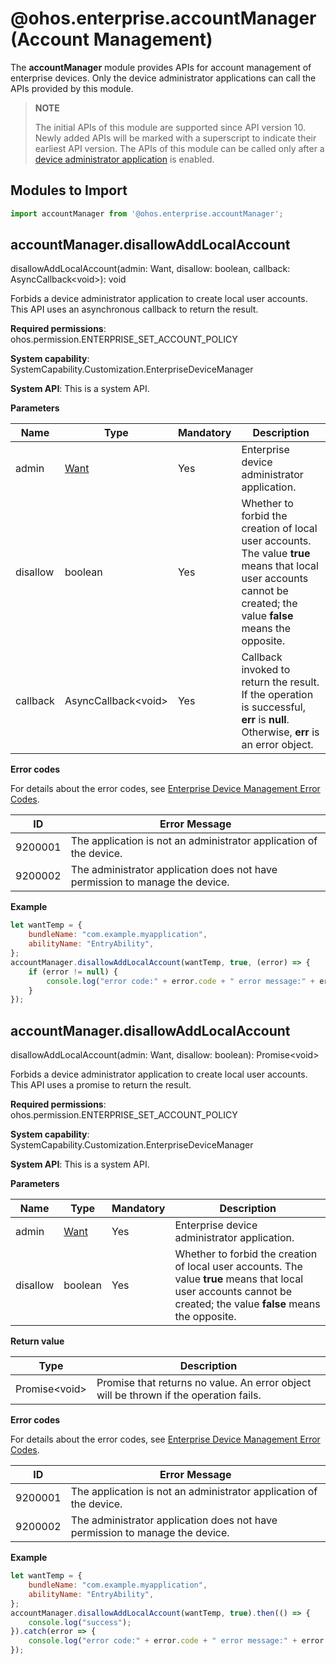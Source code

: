 # @ohos.enterprise.accountManager (Account Management)

The **accountManager** module provides APIs for account management of enterprise devices. Only the device administrator applications can call the APIs provided by this module.

> **NOTE**
>
> The initial APIs of this module are supported since API version 10. Newly added APIs will be marked with a superscript to indicate their earliest API version.
> The APIs of this module can be called only after a [device administrator application](js-apis-enterprise-adminManager.md#adminmanagerenableadmin) is enabled.

## Modules to Import

```js
import accountManager from '@ohos.enterprise.accountManager';
```

## accountManager.disallowAddLocalAccount

disallowAddLocalAccount(admin: Want, disallow: boolean, callback: AsyncCallback&lt;void&gt;): void

Forbids a device administrator application to create local user accounts. This API uses an asynchronous callback to return the result.

**Required permissions**: ohos.permission.ENTERPRISE_SET_ACCOUNT_POLICY

**System capability**: SystemCapability.Customization.EnterpriseDeviceManager

**System API**: This is a system API.

**Parameters**

| Name     | Type                                      | Mandatory  | Description                      |
| -------- | ---------------------------------------- | ---- | ------------------------------- |
| admin    | [Want](js-apis-app-ability-want.md)     | Yes   | Enterprise device administrator application.                 |
| disallow    | boolean     | Yes   | Whether to forbid the creation of local user accounts. The value **true** means that local user accounts cannot be created; the value **false** means the opposite.                 |
| callback | AsyncCallback&lt;void&gt;            | Yes   | Callback invoked to return the result. If the operation is successful, **err** is **null**. Otherwise, **err** is an error object.      |

**Error codes**

For details about the error codes, see [Enterprise Device Management Error Codes](../errorcodes/errorcode-enterpriseDeviceManager.md).

| ID| Error Message                                                                      |          
| ------- | ---------------------------------------------------------------------------- |
| 9200001 | The application is not an administrator application of the device.                       |
| 9200002 | The administrator application does not have permission to manage the device.|

**Example**

```js
let wantTemp = {
    bundleName: "com.example.myapplication",
    abilityName: "EntryAbility",
};
accountManager.disallowAddLocalAccount(wantTemp, true, (error) => {
    if (error != null) {
        console.log("error code:" + error.code + " error message:" + error.message);
    }
});
```

## accountManager.disallowAddLocalAccount

disallowAddLocalAccount(admin: Want, disallow: boolean): Promise&lt;void&gt;

Forbids a device administrator application to create local user accounts. This API uses a promise to return the result.

**Required permissions**: ohos.permission.ENTERPRISE_SET_ACCOUNT_POLICY

**System capability**: SystemCapability.Customization.EnterpriseDeviceManager

**System API**: This is a system API.

**Parameters**

| Name  | Type                                 | Mandatory  | Description     |
| ----- | ----------------------------------- | ---- | ------- |
| admin | [Want](js-apis-app-ability-want.md) | Yes   | Enterprise device administrator application.|
| disallow    | boolean     | Yes   | Whether to forbid the creation of local user accounts. The value **true** means that local user accounts cannot be created; the value **false** means the opposite.                 |

**Return value**

| Type                  | Description                     |
| --------------------- | ------------------------- |
| Promise&lt;void&gt; | Promise that returns no value. An error object will be thrown if the operation fails.|

**Error codes**

For details about the error codes, see [Enterprise Device Management Error Codes](../errorcodes/errorcode-enterpriseDeviceManager.md).

| ID| Error Message                                                                    |          
| ------- | ---------------------------------------------------------------------------- |
| 9200001 | The application is not an administrator application of the device.                       |
| 9200002 | The administrator application does not have permission to manage the device.|

**Example**

```js
let wantTemp = {
    bundleName: "com.example.myapplication",
    abilityName: "EntryAbility",
};
accountManager.disallowAddLocalAccount(wantTemp, true).then(() => {
    console.log("success");
}).catch(error => {
    console.log("error code:" + error.code + " error message:" + error.message);
});
```
